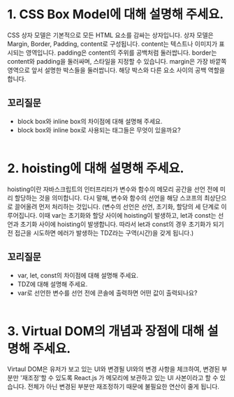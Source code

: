 # 1. CSS Box Model에 대해 설명해 주세요.

CSS 상자 모델은 기본적으로 모든 HTML 요소를 감싸는 상자입니다. 상자 모델은 Margin, Border, Padding, content로 구성됩니다. content는 텍스트나 이미지가 표시되는 영역입니다. padding은 content의 주위를 공백처럼 둘러쌉니다. border는 content와 padding을 둘러싸며, 스타일을 지정할 수 있습니다. margin은 가장 바깥쪽 영역으로 앞서 설명한 박스들을 둘러쌉니다. 해당 박스와 다른 요소 사이의 공백 역할을 합니다.
<br>

## 꼬리질문

- block box와 inline box의 차이점에 대해 설명해 주세요.
- block box와 inline box로 사용되는 태그들은 무엇이 있을까요?
  <br><br>

# 2. hoisting에 대해 설명해 주세요.

hoisting이란 자바스크립트의 인터프리터가 변수와 함수의 메모리 공간을 선언 전에 미리 할당하는 것을 의미합니다. 다시 말해, 변수와 함수의 선언을 해당 스코프의 최상단으로 끌어올려 먼저 처리하는 것입니다. (변수의 선언은 선언, 초기화, 할당의 세 단계로 이루어집니다. 이때 var는 초기화와 할당 사이에 hoisting이 발생하고, let과 const는 선언과 초기화 사이에 hoisting이 발생합니다. 따라서 let과 const의 경우 초기화가 되기 전 접근을 시도하면 에러가 발생하는 TDZ라는 구역(시간)을 갖게 됩니다.)
<br>

## 꼬리질문

- var, let, const의 차이점에 대해 설명해 주세요.
- TDZ에 대해 설명해 주세요.
- var로 선언한 변수를 선언 전에 콘솔에 출력하면 어떤 값이 출력되나요?
  <br><br>

# 3. Virtual DOM의 개념과 장점에 대해 설명해 주세요.

Virtaul DOM은 유저가 보고 있는 UI와 변경될 UI와의 변경 사항을 체크하여, 변경된 부분만 '재조정'할 수 있도록 React.js 가 메모리에 보관하고 있는 UI 사본이라고 할 수 있습니다. 전체가 아닌 변경된 부분만 재조정하기 때문에 불필요한 연산이 줄게 됩니다.
